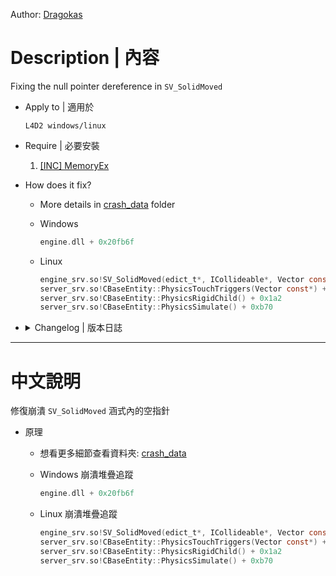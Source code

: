 Author: [Dragokas](https://github.com/dragokas)

# Description | 內容
Fixing the null pointer dereference in ```SV_SolidMoved```

* Apply to | 適用於
	```
	L4D2 windows/linux
	```
	
* Require | 必要安裝
	1. [[INC] MemoryEx](https://github.com/dragokas/Memory-Extended)

* How does it fix?
	* More details in [crash_data](crash_data/) folder
	* Windows
		```c
		engine.dll + 0x20fb6f
		```

	* Linux
		```c
		engine_srv.so!SV_SolidMoved(edict_t*, ICollideable*, Vector const*, bool) + 0x7b
		server_srv.so!CBaseEntity::PhysicsTouchTriggers(Vector const*) + 0x15d
		server_srv.so!CBaseEntity::PhysicsRigidChild() + 0x1a2
		server_srv.so!CBaseEntity::PhysicsSimulate() + 0xb70
		```

* <details><summary>Changelog | 版本日誌</summary>

	* v1.1 (2025-10-27)
		* Private to public release
	
	* Original & Credit
		* [All codes and signature by Dragokas](https://github.com/dragokas)
</details>

- - - -
# 中文說明
修復崩潰 ```SV_SolidMoved``` 涵式內的空指針

* 原理
	* 想看更多細節查看資料夾: [crash_data](crash_data/)
	* Windows 崩潰堆疊追蹤
		```c
		engine.dll + 0x20fb6f
		```

	* Linux 崩潰堆疊追蹤
		```c
		engine_srv.so!SV_SolidMoved(edict_t*, ICollideable*, Vector const*, bool) + 0x7b
		server_srv.so!CBaseEntity::PhysicsTouchTriggers(Vector const*) + 0x15d
		server_srv.so!CBaseEntity::PhysicsRigidChild() + 0x1a2
		server_srv.so!CBaseEntity::PhysicsSimulate() + 0xb70
		```